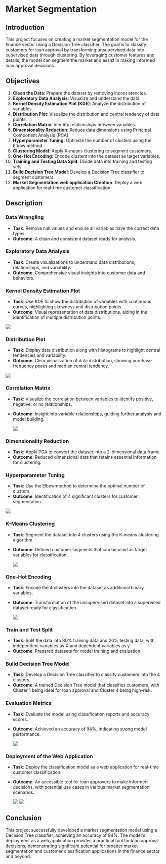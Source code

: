 # Market Segmentation 

## Introduction
This project focuses on creating a market segmentation model for the finance sector using a Decision Tree classifier. The goal is to classify customers for loan approval by transforming unsupervised data into supervised data through clustering. By leveraging customer features and details, the model can segment the market and assist in making informed loan approval decisions.

## Objectives
1. **Clean the Data**: Prepare the dataset by removing inconsistencies.
2. **Exploratory Data Analysis**: Visualize and understand the data.
3. **Kernel Density Estimation Plot (KDE)**: Analyze the distribution of variables.
4. **Distribution Plot**: Visualize the distribution and central tendency of data points.
5. **Correlation Matrix**: Identify relationships between variables.
6. **Dimensionality Reduction**: Reduce data dimensions using Principal Component Analysis (PCA).
7. **Hyperparameter Tuning**: Optimize the number of clusters using the Elbow method.
8. **Clustering Model**: Apply K-means clustering to segment customers.
9. **One-Hot Encoding**: Encode clusters into the dataset as target variables.
10. **Training and Testing Data Split**: Divide data into training and testing sets.
11. **Build Decision Tree Model**: Develop a Decision Tree classifier to segment customers.
12. **Market Segmentation web application Creation**: Deploy a web application for real-time customer classification.

## Description

### Data Wrangling
- **Task**: Remove null values and ensure all variables have the correct data types.
- **Outcome**: A clean and consistent dataset ready for analysis.

### Exploratory Data Analysis
- **Task**: Create visualizations to understand data distributions, relationships, and variability.
- **Outcome**: Comprehensive visual insights into customer data and behaviors.

### Kernel Density Estimation Plot
- **Task**: Use KDE to show the distribution of variables with continuous curves, highlighting skewness and distribution points.
- **Outcome**: Visual representation of data distributions, aiding in the identification of multiple distribution points.

<img src=https://github.com/Akatti7/Market-Segmentation/blob/main/images/KDE.png>

### Distribution Plot
- **Task**: Display data distribution along with histograms to highlight central tendencies and variability.
- **Outcome**: Clear visualization of data distribution, showing purchase frequency peaks and median central tendency.

 <img src=https://github.com/Akatti7/Market-Segmentation/blob/main/images/distribution.png> 

### Correlation Matrix
- **Task**: Visualize the correlation between variables to identify positive, negative, or no relationships.
- **Outcome**: Insight into variable relationships, guiding further analysis and model building.

  <img src=https://github.com/Akatti7/Market-Segmentation/blob/main/images/correlation%20matrix.png>

### Dimensionality Reduction
- **Task**: Apply PCA to convert the dataset into a 2-dimensional data frame.
- **Outcome**: Reduced dimensional data that retains essential information for clustering.

### Hyperparameter Tuning
- **Task**: Use the Elbow method to determine the optimal number of clusters.
- **Outcome**: Identification of 4 significant clusters for customer segmentation.

<img src=https://github.com/Akatti7/Market-Segmentation/blob/main/images/hyperparameter_tuning.png>


### K-Means Clustering
- **Task**: Segment the dataset into 4 clusters using the K-means clustering algorithm.
- **Outcome**: Defined customer segments that can be used as target variables for classification.

  <img src=https://github.com/Akatti7/Market-Segmentation/blob/main/images/k-means.png>

### One-Hot Encoding
- **Task**: Encode the 4 clusters into the dataset as additional binary variables.
- **Outcome**: Transformation of the unsupervised dataset into a supervised dataset ready for classification.

  <img src=https://github.com/Akatti7/Market-Segmentation/blob/main/images/count.png>

### Train and Test Split
- **Task**: Split the data into 80% training data and 20% testing data, with independent variables as X and dependent variables as y.
- **Outcome**: Prepared datasets for model training and evaluation.

### Build Decision Tree Model
- **Task**: Develop a Decision Tree classifier to classify customers into the 4 clusters.
- **Outcome**: A trained Decision Tree model that classifies customers, with Cluster 1 being ideal for loan approval and Cluster 4 being high-risk.

### Evaluation Metrics
- **Task**: Evaluate the model using classification reports and accuracy scores.
- **Outcome**: Achieved an accuracy of 94%, indicating strong model performance.

  <img src=https://github.com/Akatti7/Market-Segmentation/blob/main/images/metrics.png>



### Deployment of the Web Application
- **Task**: Deploy the classification model as a web application for real-time customer classification.
- **Outcome**: An accessible tool for loan approvers to make informed decisions, with potential use cases in various market segmentation scenarios.

  <img src=https://github.com/Akatti7/Market-Segmentation/blob/main/images/web%20app.png>

   <img src=https://github.com/Akatti7/Market-Segmentation/blob/main/images/result.png>

## Conclusion
This project successfully developed a market segmentation model using a Decision Tree classifier, achieving an accuracy of 94%. The model's deployment as a web application provides a practical tool for loan approval decisions, demonstrating significant potential for broader market segmentation and customer classification applications in the finance sector and beyond.

